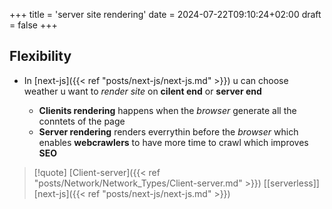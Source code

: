 +++
title = 'server site rendering'
date = 2024-07-22T09:10:24+02:00
draft = false
+++

## Flexibility 
- In [next-js]({{< ref "posts/next-js/next-js.md" >}})  u  can choose weather u want to *render site* on **cilent end** or **server end**

	- **Clienits rendering** happens when the *browser* generate all the conntets of the page 
	- **Server rendering**  renders everrythin before the *browser* which enables **webcrawlers** to have more time to crawl which improves **SEO** 


>[!quote] [Client-server]({{< ref "posts/Network/Network_Types/Client-server.md" >}}) [[serverless]] [next-js]({{< ref "posts/next-js/next-js.md" >}})